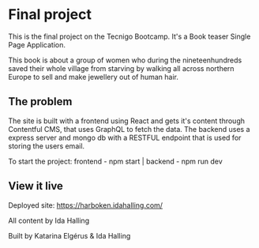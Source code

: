 # Final project

This is the final project on the Tecnigo Bootcamp.
It's a Book teaser Single Page Application.

This book is about a group of women who during the nineteenhundreds saved their whole village from starving by walking all across northern Europe to sell and make jewellery out of human hair.

## The problem

The site is built with a frontend using React and gets it's content through Contentful CMS, that uses GraphQL to fetch the data.
The backend uses a express server and mongo db with a RESTFUL endpoint that is used for storing the users email.

To start the project: frontend - npm start | backend - npm run dev

## View it live

Deployed site:
https://harboken.idahalling.com/

All content by Ida Halling

Built by Katarina Elgérus & Ida Halling
